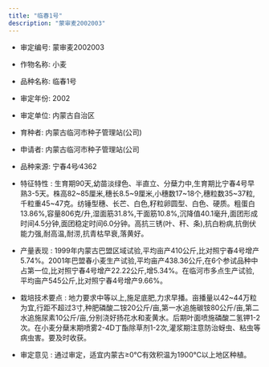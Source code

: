 ```yaml
---
title: "临春1号"
description: "蒙审麦2002003"
---
```

* 审定编号:  蒙审麦2002003

*  作物名称:  小麦

*  品种名称:  临春1号

*  审定年份:  2002

*  审定单位:  内蒙古自治区

* 育种者:  内蒙古临河市种子管理站(公司)

*  申请者:  内蒙古临河市种子管理站(公司

*  品种来源:  宁春4号∕4362

*  特征特性 : 
生育期90天,幼苗淡绿色、半直立、分蘖力中,生育期比宁春4号早熟3-5天。株高82~85厘米,穗长8.5~9厘米,小穗数17~18个,穗粒数35~37粒,千粒重45~47克。纺锤型穗、长芒、白色,籽粒卵圆型、白色、硬质。粗蛋白13.86%,容量806克/升,湿面筋31.8%,干面筋10.8%,沉降值40.1毫升,面团形成时间4.5分钟,面团稳定时间6.0分钟。高抗三锈(叶、秆、条),抗白粉病,抗倒伏能力强,耐高温,耐涝,抗青枯早衰,落黄好。
 
*  产量表现 : 
1999年内蒙古巴盟区域试验,平均亩产410公斤,比对照宁春4号增产5.74%。2001年巴盟春小麦生产试验,平均亩产438.36公斤,在6个参试品种中占第一位,比对照宁春4号增产22.22公斤,增5.34%。在临河市多点生产试验,平均亩产545公斤,比对照宁春4号增产9.66%。

*  栽培技术要点 : 
地力要求中等以上,施足底肥,力求早播。亩播量以42~44万粒为宜,行距不超过3寸,种肥磷酸二铵20公斤/亩,第一水追施碳铵80公斤/亩,第二水追施尿素10公斤/亩,分别浇好扬花水和麦黄水。后期叶面喷施磷酸二氢钾1-2次。在小麦分蘖末期喷雾2-4D丁酯除草剂1-2次,灌浆期注意防治蚜虫、粘虫等病虫害。要及时收获。

*  审定意见 : 
通过审定，适宜内蒙古≥0℃有效积温为1900℃以上地区种植。
